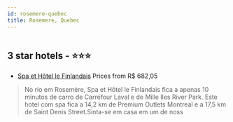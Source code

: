 ```yaml
---
id: rosemere-quebec
title: Rosemere, Quebec
---
```


<center><img src="https://i.travelapi.com/hotels/4000000/3990000/3989900/3989831/bfa1752e_z.jpg" alt="" /></center>


##  3 star hotels - ⭐️⭐️⭐️

-    [Spa et Hôtel le Finlandais](https://www.hurb.com/br/aud/https://www.hurb.com/br/hotels/rosemere/spa-et-hotel-le-finlandais-HT-FQ00?cmp=18055) Prices from R$ 682,05
   > No rio em Rosemère, Spa et Hôtel le Finlandais fica a apenas 10 minutos de carro de Carrefour Laval e de Mille Iles River Park.  Este hotel com spa fica a 14,2 km de Premium Outlets Montreal e a 17,5 km de Saint Denis Street.Sinta-se em casa em um de noss
